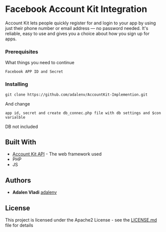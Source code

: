 # Facebook Account Kit Integration

Account Kit lets people quickly register for and login to your app by using just their phone number or email address — no password needed. It's reliable, easy to use and gives you a choice about how you sign up for apps.

### Prerequisites

What things you need to continue

```
Facebook APP ID and Secret
```

### Installing


```
git clone https://github.com/adalenv/AccountKit-Implemention.git
```

And change

```
app id, secret and create db_connec.php file with db settings and $con varialble
```
DB not included
## Built With

* [Account Kit API](https://developers.facebook.com/docs/accountkit) - The web framework used
* PHP 
* JS   



## Authors

* **Adalen Vladi**  [adalenv](https://github.com/adalenv)


## License

This project is licensed under the Apache2 License - see the [LICENSE.md](https://github.com/adalenv/AccountKit-Implemention/blob/master/LICENSE) file for details

